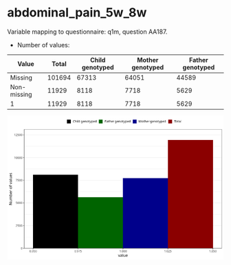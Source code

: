 # abdominal_pain_5w_8w
Variable mapping to questionnaire: q1m, question AA187.
- Number of values:

| Value | Total | Child genotyped | Mother genotyped | Father genotyped |
| ----- | ----- | --------------- | ---------------- | ---------------- |
| Missing | 101694 | 67313 | 64051 | 44589 |
| Non-missing | 11929 | 8118 | 7718 | 5629 |
| 1 | 11929 | 8118 | 7718 | 5629 |



![](abdominal_pain_5w_8w_n.png)



